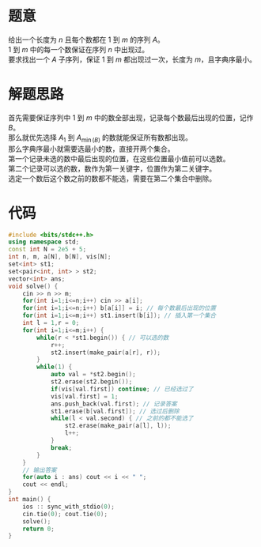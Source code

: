 # 题意
给出一个长度为 $n$ 且每个数都在 $1$ 到 $m$ 的序列 $A$。   
$1$ 到 $m$ 中的每一个数保证在序列 $n$ 中出现过。  
要求找出一个 $A$ 子序列，保证 $1$ 到 $m$ 都出现过一次，长度为 $m$，且字典序最小。
# 解题思路
首先需要保证序列中 $1$ 到 $m$ 中的数全部出现，记录每个数最后出现的位置，记作 $B$。   
那么就优先选择 $A_1$ 到 $A_{\min(B)}$ 的数就能保证所有数都出现。   
那么字典序最小就需要选最小的数，直接开两个集合。   
第一个记录未选的数中最后出现的位置，在这些位置最小值前可以选数。   
第二个记录可以选的数，数作为第一关键字，位置作为第二关键字。   
选定一个数后这个数之前的数都不能选，需要在第二个集合中删除。
# 代码
```cpp
#include <bits/stdc++.h>
using namespace std;
const int N = 2e5 + 5;
int n, m, a[N], b[N], vis[N];
set<int> st1;
set<pair<int, int> > st2; 
vector<int> ans;
void solve() {
    cin >> n >> m;
    for(int i=1;i<=n;i++) cin >> a[i];
    for(int i=1;i<=n;i++) b[a[i]] = i; // 每个数最后出现的位置
    for(int i=1;i<=m;i++) st1.insert(b[i]); // 插入第一个集合
    int l = 1,r = 0;
    for(int i=1;i<=m;i++) {
        while(r < *st1.begin()) { // 可以选的数
            r++;
            st2.insert(make_pair(a[r], r));
        }
        while(1) {
            auto val = *st2.begin();
            st2.erase(st2.begin());
            if(vis[val.first]) continue; // 已经选过了
            vis[val.first] = 1;
            ans.push_back(val.first); // 记录答案
            st1.erase(b[val.first]); // 选过后删除
            while(l < val.second) { // 之前的都不能选了
                st2.erase(make_pair(a[l], l));
                l++;
            }
            break;
        }
    }
    // 输出答案
    for(auto i : ans) cout << i << " ";
    cout << endl;
}
int main() {
    ios :: sync_with_stdio(0);
    cin.tie(0); cout.tie(0);
    solve();
    return 0;
}
```